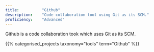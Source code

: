 ```yaml
---
title: 			"Github"
description: 	"Code collaboration tool using Git as its SCM."
proficiency:	"Advanced"
---
```


Github is a code collaboration took which uses Git as its SCM.

{{% categorised_projects taxonomy="tools" term="Github" %}}
